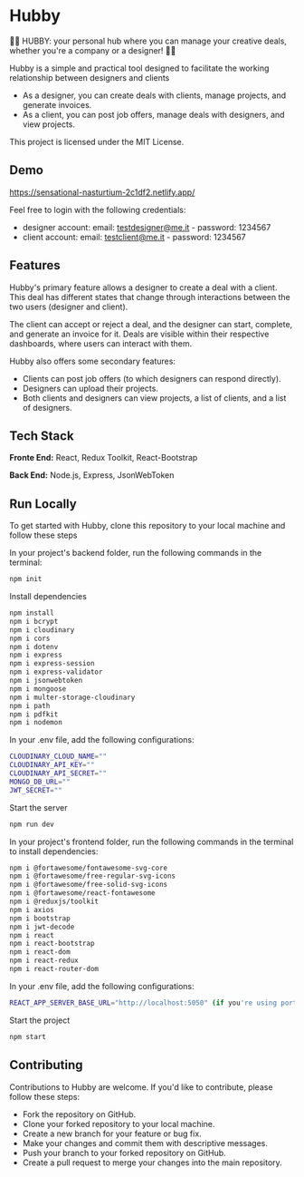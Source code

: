 
# Hubby

👨‍💻 HUBBY: your personal hub where you can manage your creative deals, whether you're a company or a designer! 👨‍💻

Hubby is a simple and practical tool designed to facilitate the working relationship between designers and clients

- As a designer, you can create deals with clients, manage projects, and generate invoices.
- As a client, you can post job offers, manage deals with designers, and view projects.

This project is licensed under the MIT License.
## Demo
https://sensational-nasturtium-2c1df2.netlify.app/

Feel free to login with the following credentials:
- designer account: email: testdesigner@me.it - password: 1234567
- client account: email: testclient@me.it - password: 1234567



## Features
Hubby's primary feature allows a designer to create a deal with a client. This deal has different states that change through interactions between the two users (designer and client). 

The client can accept or reject a deal, and the designer can start, complete, and generate an invoice for it. 
Deals are visible within their respective dashboards, where users can interact with them.

Hubby also offers some secondary features:

- Clients can post job offers (to which designers can respond directly).
- Designers can upload their projects.
- Both clients and designers can view projects, a list of clients, and a list of designers.



## Tech Stack

**Fronte End:** React, Redux Toolkit, React-Bootstrap

**Back End:** Node.js, Express, JsonWebToken


## Run Locally

To get started with Hubby, clone this repository to your local machine and follow these steps


In your project's backend folder, run the following commands in the terminal:

```bash
npm init
```

Install dependencies

```bash
npm install
npm i bcrypt
npm i cloudinary
npm i cors
npm i dotenv
npm i express
npm i express-session
npm i express-validator
npm i jsonwebtoken
npm i mongoose
npm i multer-storage-cloudinary
npm i path
npm i pdfkit
npm i nodemon
```
In your .env file, add the following configurations:
  ```bash
CLOUDINARY_CLOUD_NAME=""
CLOUDINARY_API_KEY=""
CLOUDINARY_API_SECRET=""
MONGO_DB_URL=""
JWT_SECRET=""
```

Start the server

```bash
npm run dev
```

In your project's frontend folder, run the following commands in the terminal to install dependencies:

```bash
npm i @fortawesome/fontawesome-svg-core
npm i @fortawesome/free-regular-svg-icons
npm i @fortawesome/free-solid-svg-icons
npm i @fortawesome/react-fontawesome
npm i @reduxjs/toolkit
npm i axios
npm i bootstrap
npm i jwt-decode
npm i react
npm i react-bootstrap
npm i react-dom
npm i react-redux
npm i react-router-dom
```

In your .env file, add the following configurations:
  ```bash
 REACT_APP_SERVER_BASE_URL="http://localhost:5050" (if you're using port 5050 in the backend).
```

Start the project

```bash
npm start
```
## Contributing
Contributions to Hubby are welcome. If you'd like to contribute, please follow these steps:

- Fork the repository on GitHub.
- Clone your forked repository to your local machine.
- Create a new branch for your feature or bug fix.
- Make your changes and commit them with descriptive messages.
- Push your branch to your forked repository on GitHub.
- Create a pull request to merge your changes into the main repository.

